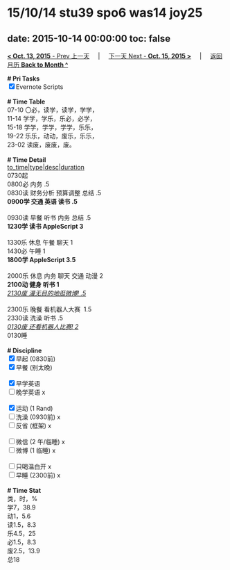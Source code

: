 # 15/10/14 stu39 spo6 was14 joy25

date: 2015-10-14 00:00:00
toc: false
---
[**< Oct. 13, 2015** - Prev 上一天](/lifelogs/2015/10/d13.md) &nbsp; &nbsp; | &nbsp; &nbsp; [下一天 Next - **Oct. 15, 2015 >**](/lifelogs/2015/10/d15.md) &nbsp; &nbsp; |  &nbsp; &nbsp; [返回月历 **Back to Month ^**](/lifelogs/2015/10/index.md)
<br/><div><strong># Pri Tasks</strong></div><div><input checked="true" type="checkbox"/>Evernote Scripts</div><div><br/></div><div><b># Time Table</b></div><div>07-10 〇必，读学，读学，学学，</div><div>11-14 学学，学乐，乐必，必学，</div><div>15-18 学学，学学，学学，乐乐，</div><div>19-22 乐乐，动动，废乐，乐乐，</div><div>23-02 读废，废废，废。</div><div><br/></div><div><b># Time Detail</b></div><div><u>to_time|type|desc|duration</u></div><div>0730起</div><div>0800必 内务 .5</div><div>0830读 财务分析 预算调整 总结 .5</div><div><b>0900学 交通 英语 读书 .5</b></div><div><b><br/></b></div><div>0930读 早餐 听书 内务 总结 .5</div><div><strong>1230学 读书 AppleScript 3</strong></div><div><br clear="none"/></div><div>1330乐 休息 午餐 聊天 1</div><div>1430必 午睡 1</div><div><strong>1800学 AppleScript 3.5</strong></div><div><strong><br/></strong></div><div>2000乐 休息 内务 聊天 交通 动漫 2</div><div><b>2100动 健身 听书 1</b></div><div><u><i>2130废 漫无目的地逛微博! .5</i></u></div><div><b><br/></b></div><div>2300乐 晚餐 看机器人大赛  1.5</div><div>2330读 洗澡 听书 .5</div><div><i><u>0130废 还看机器人比赛! 2</u></i></div><div>0130睡</div><div><br/></div><div><b># Discipline</b></div><div><input checked="true" type="checkbox"/>早起 (0830前) </div><div><input checked="true" type="checkbox"/>早餐 (别太晚) </div><div><br/></div><div><input checked="true" type="checkbox"/>早学英语 </div><div><input type="checkbox"/>晚学英语 x</div><div><br/></div><div><input checked="true" type="checkbox"/>运动 (1 Rand) </div><div><input type="checkbox"/>洗澡 (0930前) x</div><div><input type="checkbox"/>反省 (框架) x</div><div><br/></div><div><input type="checkbox"/>微信 (2 午/临睡) x</div><div><input type="checkbox"/>微博 (1 临睡) x</div><div><br/></div><div><input type="checkbox"/>只喝温白开 x</div><div><input type="checkbox"/>早睡 (2300前) x</div><div><br/></div><div><b># Time Stat</b></div><div>类，时，%</div><div>学7，38.9</div><div>动1，5.6</div><div>读1.5，8.3</div><div>乐4.5，25</div><div>必1.5，8.3</div><div>废2.5，13.9</div><div>总18</div><div><br/></div><div><br/></div>
